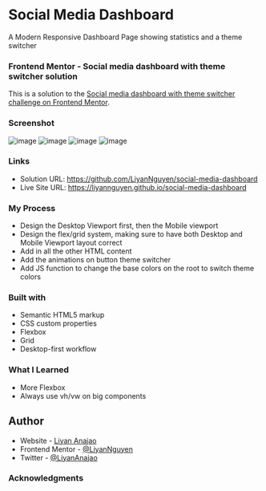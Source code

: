 # Social Media Dashboard
A Modern Responsive Dashboard Page showing statistics and a theme switcher 

### Frontend Mentor - Social media dashboard with theme switcher solution
This is a solution to the [Social media dashboard with theme switcher challenge on Frontend Mentor](https://www.frontendmentor.io/challenges/social-media-dashboard-with-theme-switcher-6oY8ozp_H).

### Screenshot
![image](https://user-images.githubusercontent.com/50958126/162558071-f85e2742-c543-4683-8054-27833eb608b8.png)
![image](https://user-images.githubusercontent.com/50958126/162558095-ac63827d-e413-4677-bc77-c9c1512cf56b.png)
![image](https://user-images.githubusercontent.com/50958126/162558160-c763c84d-e816-4dbc-9680-036a0e785393.png)
![image](https://user-images.githubusercontent.com/50958126/162558194-ecb67d1f-d7db-4a9e-b8ae-ea79e36752ea.png)

### Links
- Solution URL: https://github.com/LiyanNguyen/social-media-dashboard
- Live Site URL: https://liyannguyen.github.io/social-media-dashboard

### My Process
- Design the Desktop Viewport first, then the Mobile viewport
- Design the flex/grid system, making sure to have both Desktop and Mobile Viewport layout correct
- Add in all the other HTML content
- Add the animations on button theme switcher
- Add JS function to change the base colors on the root to switch theme colors

### Built with
- Semantic HTML5 markup
- CSS custom properties
- Flexbox
- Grid
- Desktop-first workflow

### What I Learned
- More Flexbox
- Always use vh/vw on big components

## Author
- Website - [Liyan Anajao](https://liyannguyen.github.io/Portfolio)
- Frontend Mentor - [@LiyanNguyen](https://frontendmentor.io/profile/LiyanNguyen)
- Twitter - [@LiyanAnajao](https://twitter.com/LiyanAnajao)

### Acknowledgments
